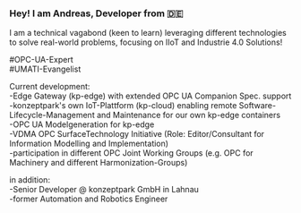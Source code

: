 ### Hey! I am Andreas, Developer from :de:

I am a technical vagabond (keen to learn) leveraging different technologies to solve real-world problems, focusing on IIoT and Industrie 4.0 Solutions!

#OPC-UA-Expert  
#UMATI-Evangelist  

Current development:  
-Edge Gateway (kp-edge) with extended OPC UA Companion Spec. support  
-konzeptpark's own IoT-Plattform (kp-cloud) enabling remote Software-Lifecycle-Management and Maintenance for our own kp-edge containers  
-OPC UA Modelgeneration for kp-edge  
-VDMA OPC SurfaceTechnology Initiative (Role: Editor/Consultant for Information Modelling and Implementation)  
-participation in different OPC Joint Working Groups (e.g. OPC for Machinery and different Harmonization-Groups)  

in addition:  
-Senior Developer @ konzeptpark GmbH in Lahnau   
-former Automation and Robotics Engineer  

<!--
**AndreasHeine/AndreasHeine** is a ✨ _special_ ✨ repository because its `README.md` (this file) appears on your GitHub profile.

Here are some ideas to get you started:

- 🔭 I’m currently working on ...
- 🌱 I’m currently learning ...
- 👯 I’m looking to collaborate on ...
- 🤔 I’m looking for help with ...
- 💬 Ask me about ...
- 📫 How to reach me: ...
- 😄 Pronouns: ...
- ⚡ Fun fact: ...
-->
